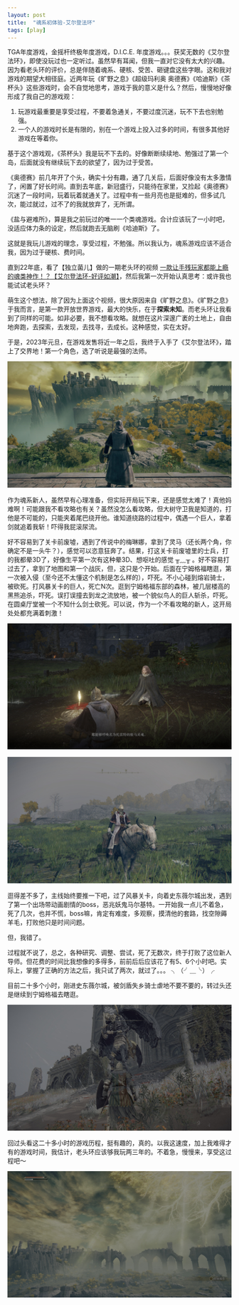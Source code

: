 ```yaml
---
layout: post
title:  "魂系初体验-艾尔登法环"
tags: [play]
---
```


TGA年度游戏，金摇杆终极年度游戏，D.I.C.E. 年度游戏。。。获奖无数的《艾尔登法环》，即使没玩过也一定听过。虽然早有耳闻，但我一直对它没有太大的兴趣。因为看老头环的评价，总是伴随着魂系、硬核、受苦、砸键盘这些字眼。这和我对游戏的期望大相径庭。近两年玩《旷野之息》《超级玛利奥 奥德赛》《哈迪斯》《茶杯头》这些游戏时，会不自觉地思考，游戏于我的意义是什么？然后，慢慢地好像形成了我自己的游戏观：

1. 玩游戏最重要是享受过程，不要着急通关，不要过度沉迷，玩不下去也别勉强。
2. 一个人的游戏时长是有限的，别在一个游戏上投入过多的时间，有很多其他好游戏在等着你。

基于这个游戏观，《茶杯头》我是玩不下去的。好像断断续续地、勉强过了第一个岛，后面就没有继续玩下去的欲望了，因为过于受苦。

《奥德赛》前几年开了个头，确实十分有趣，通了几关后，后面好像没有太多激情了，闲置了好长时间。直到去年底，新冠盛行，只能待在家里，又捡起《奥德赛》沉迷了一段时间，玩着玩着就通关了。过程中有一些月亮也是挺难的，但多试几次，能过就过，过不了的我就放弃了，无所谓。

《盐与避难所》，算是我之前玩过的唯一一个类魂游戏。合计应该玩了一小时吧，没适应体力条的设定，然后就跑去无脑刷《哈迪斯》了。

这就是我玩儿游戏的理念，享受过程，不勉强。所以我认为，魂系游戏应该不适合我，因为过于硬核、费时间。

直到22年底，看了【独立菌儿】做的一期老头环的视频 [一款让手残玩家都能上瘾的魂类神作！？【艾尔登法环-好评如潮】](https://www.bilibili.com/video/BV1bv4y1R71N/?vd_source=477e988cd016248ef101db9e6477fa76 )，然后我第一次开始认真思考：或许我也能试试老头环？

萌生这个想法，除了因为上面这个视频，很大原因来自《旷野之息》。《旷野之息》于我而言，是第一款开放世界游戏，最大的快乐，在于**探索未知**。而老头环让我看到了同样的可能。如非必要，我不想看攻略。就想在这片深邃广袤的土地上，自由地奔跑，去探索，去发现，去找寻，去成长。这种感觉，实在太好。

于是，2023年元旦，在游戏发售将近一年之后，我终于入手了《艾尔登法环》，踏上了交界地！第一个角色，选了听说是最强的法师。

![firt-sight](/images/blog/2023-03-10-elden-ring/elden-ring-01.jpg)

<!--more-->

作为魂系新人，虽然早有心理准备，但实际开局玩下来，还是感觉太难了！真他妈难啊！可能跟我不看攻略也有关？虽然没怎么看攻略，但大树守卫我是知道的，打他是不可能的，只能夹着尾巴绕开他。谁知道绕路的过程中，偶遇一个巨人，拿着剑就追着我斩！吓得我屁滚尿流。

好不容易到了关卡前废墟，遇到了传说中的梅琳娜，拿到了灵马（还长两个角，你确定不是一头牛？），感觉可以恣意狂奔了。结果，打这关卡前废墟里的士兵，打的我都晕3D了，好像生平第一次有这种晕3D、想呕吐的感觉 ╥﹏╥ 。好不容易打过去了，拿到了地图和第一个战灰，但，这只是个开始。后面在宁姆格福瞎逛，第一次被入侵（至今还不太懂这个机制是怎么样的），吓死。不小心碰到熔岩骑士，被砍死。打风暴关卡的巨人，死亡N次。逛到宁姆格福东部的森林，被几层楼高的黑熊追杀，吓死。误打误撞去到龙之流放地，被一个貌似鸟人的巨人斩杀，吓死。在圆桌厅堂被一个不知什么剑士砍死。可以说，作为一个不看攻略的新人，这开局处处都充满着刺激！

![melina](/images/blog/2023-03-10-elden-ring/elden-ring-02.jpg)

![horse](/images/blog/2023-03-10-elden-ring/elden-ring-03.jpg)

逛得差不多了，主线始终要推一下吧，过了风暴关卡，向着史东薇尔城出发，遇到了第一个出场带动画剧情的boss，恶兆妖鬼马尔基特。一开始我一点儿不着急，死了几次，也并不慌，boss嘛，肯定有难度，多观察，摸清他的套路，找空隙薅羊毛，打败他只是时间问题。

但，我错了。

过程就不说了，总之，各种研究、调整、尝试，死了无数次，终于打败了这位新人导师。但花费的时间比我想像的多得多，前前后后应该花了有5、6个小时吧。实际上，掌握了正确的方法之后，我只试了两次，就过了。。。 ╮（╯＿╰）╭ 

目前二十多个小时，刚进史东薇尔城，被剑盾失乡骑士虐地不要不要的，转过头还是继续到宁姆格福去瞎逛。

![monster](/images/blog/2023-03-10-elden-ring/elden-ring-04.jpg)

回过头看这二十多小时的游戏历程，挺有趣的，真的。以我这速度，加上我难得才有的游戏时间，我估计，老头环应该够我玩两三年的。不着急，慢慢来，享受这过程吧～

![great-view](/images/blog/2023-03-10-elden-ring/elden-ring-05.jpg)


 